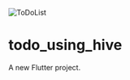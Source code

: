 ![ToDoList](https://github.com/anushtp04/todo_using_hive/assets/124342551/bf5072f3-2452-4bf4-b80e-e64d63433ad2)
# todo_using_hive

A new Flutter project.
